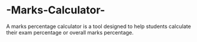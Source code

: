 # -Marks-Calculator-
A marks percentage calculator is a tool designed to help students calculate their exam percentage or overall marks percentage. 
